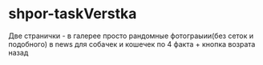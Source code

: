 # shpor-taskVerstka

Две странички - в галерее просто рандомные фотограыии(без сеток и подобного)
в news для собачек и кошечек по 4 факта + кнопка возрата назад
